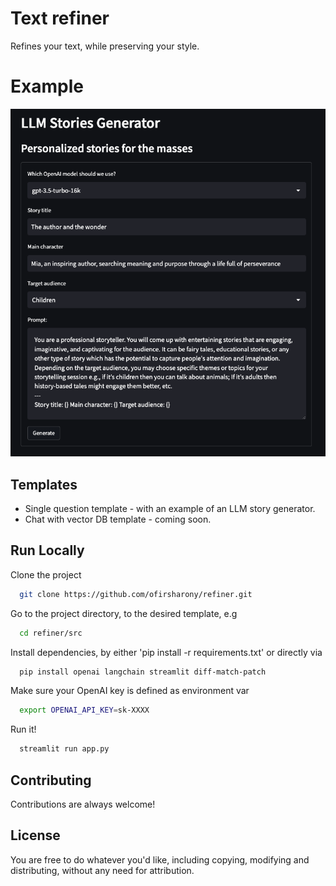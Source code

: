 
# Text refiner

Refines your text, while preserving your style.

# Example

![Alt text](./resources/llm_stories_generator.png?raw=true "single question template")

## Templates

* Single question template - with an example of an LLM story generator.
* Chat with vector DB template - coming soon.
## Run Locally

Clone the project

```bash
  git clone https://github.com/ofirsharony/refiner.git
```

Go to the project directory, to the desired template, e.g

```bash
  cd refiner/src
```

Install dependencies, by either 'pip install -r requirements.txt' or directly via

```bash
  pip install openai langchain streamlit diff-match-patch
```

Make sure your OpenAI key is defined as environment var 
```bash
  export OPENAI_API_KEY=sk-XXXX
```

Run it!

```bash
  streamlit run app.py
```

## Contributing

Contributions are always welcome!

## License

You are free to do whatever you'd like, including copying, modifying and distributing, without any need for attribution.

